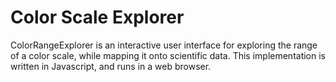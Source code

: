 # Color Scale Explorer

ColorRangeExplorer is an interactive user interface for exploring the range of a color scale, while mapping it onto scientific data. This implementation is written in Javascript, and runs in a web browser.